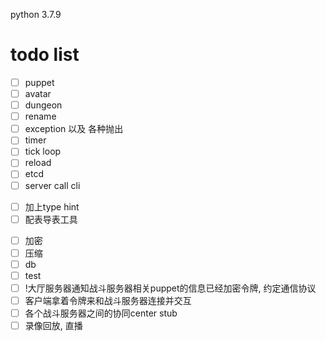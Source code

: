 python 3.7.9

# todo list

- [ ] puppet
- [ ] avatar
- [ ] dungeon
- [ ] rename
- [ ] exception 以及 各种抛出
- [ ] timer
- [ ] tick loop
- [ ] reload
- [ ] etcd
- [ ] server call cli
<!-- - [ ] rpc_method装饰器的参数不一定要是tuple -->
- [ ] 加上type hint
- [ ] 配表导表工具
<!-- - [  ] 日志 -->
- [ ] 加密
- [ ] 压缩
- [ ] db
- [ ] test
- [ ] !大厅服务器通知战斗服务器相关puppet的信息已经加密令牌, 约定通信协议
- [ ] 客户端拿着令牌来和战斗服务器连接并交互
- [ ] 各个战斗服务器之间的协同center stub
- [ ] 录像回放, 直播